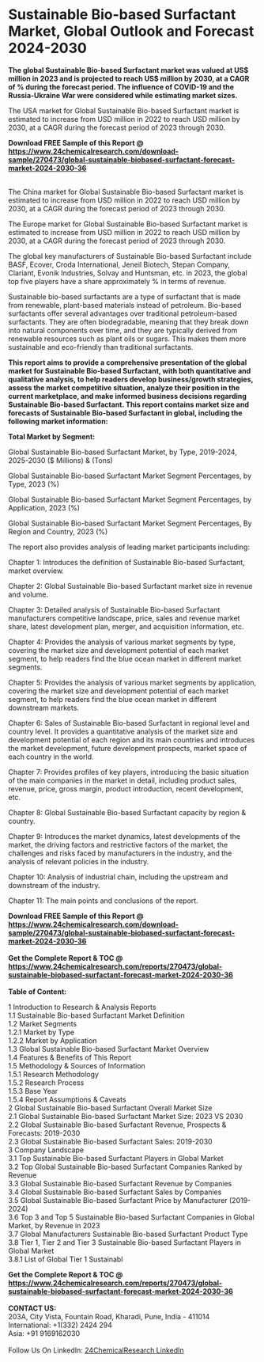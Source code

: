 <h1>Sustainable Bio-based Surfactant Market, Global Outlook and Forecast 2024-2030</h1><p><strong>The global Sustainable Bio-based Surfactant market was valued at US$ million in 2023 and is projected to reach US$ million by 2030, at a CAGR of % during the forecast period. The influence of COVID-19 and the Russia-Ukraine War were considered while estimating market sizes.</strong></p><p>
</p><p>The USA market for Global Sustainable Bio-based Surfactant market is estimated to increase from USD million in 2022 to reach USD million by 2030, at a CAGR during the forecast period of 2023 through 2030.</p><div><b>Download FREE Sample of this Report @ 
            <a href="https://www.24chemicalresearch.com/download-sample/270473/global-sustainable-biobased-surfactant-forecast-market-2024-2030-36">
            https://www.24chemicalresearch.com/download-sample/270473/global-sustainable-biobased-surfactant-forecast-market-2024-2030-36</a></b></div><br><p>
</p><p>The China market for Global Sustainable Bio-based Surfactant market is estimated to increase from USD million in 2022 to reach USD million by 2030, at a CAGR during the forecast period of 2023 through 2030.</p><p>
</p><p>The Europe market for Global Sustainable Bio-based Surfactant market is estimated to increase from USD million in 2022 to reach USD million by 2030, at a CAGR during the forecast period of 2023 through 2030.</p><p>
</p><p>The global key manufacturers of Sustainable Bio-based Surfactant include BASF, Ecover, Croda International, Jeneil Biotech, Stepan Company, Clariant, Evonik Industries, Solvay and Huntsman, etc. in 2023, the global top five players have a share approximately % in terms of revenue.</p><p>
Sustainable bio-based surfactants are a type of surfactant that is made from renewable, plant-based materials instead of petroleum. Bio-based surfactants offer several advantages over traditional petroleum-based surfactants. They are often biodegradable, meaning that they break down into natural components over time, and they are typically derived from renewable resources such as plant oils or sugars. This makes them more sustainable and eco-friendly than traditional surfactants.</p><p>
<strong>This report aims to provide a comprehensive presentation of the global market for Sustainable Bio-based Surfactant, with both quantitative and qualitative analysis, to help readers develop business/growth strategies, assess the market competitive situation, analyze their position in the current marketplace, and make informed business decisions regarding Sustainable Bio-based Surfactant. This report contains market size and forecasts of Sustainable Bio-based Surfactant in global, including the following market information:</strong></p><p>
</p><p>
<strong>Total Market by Segment:</strong></p><p>
Global Sustainable Bio-based Surfactant Market, by Type, 2019-2024, 2025-2030 ($ Millions) &amp; (Tons)</p><p>
Global Sustainable Bio-based Surfactant Market Segment Percentages, by Type, 2023 (%)</p><p>
</p><p>
Global Sustainable Bio-based Surfactant Market Segment Percentages, by Application, 2023 (%)</p><p>
</p><p>
Global Sustainable Bio-based Surfactant Market Segment Percentages, By Region and Country, 2023 (%)</p><p>
</p><p>
The report also provides analysis of leading market participants including:</p><p>
</p><p>
</p><p>
Chapter 1: Introduces the definition of Sustainable Bio-based Surfactant, market overview.</p><p>
Chapter 2: Global Sustainable Bio-based Surfactant market size in revenue and volume.</p><p>
Chapter 3: Detailed analysis of Sustainable Bio-based Surfactant manufacturers competitive landscape, price, sales and revenue market share, latest development plan, merger, and acquisition information, etc.</p><p>
Chapter 4: Provides the analysis of various market segments by type, covering the market size and development potential of each market segment, to help readers find the blue ocean market in different market segments.</p><p>
Chapter 5: Provides the analysis of various market segments by application, covering the market size and development potential of each market segment, to help readers find the blue ocean market in different downstream markets.</p><p>
Chapter 6: Sales of Sustainable Bio-based Surfactant in regional level and country level. It provides a quantitative analysis of the market size and development potential of each region and its main countries and introduces the market development, future development prospects, market space of each country in the world.</p><p>
Chapter 7: Provides profiles of key players, introducing the basic situation of the main companies in the market in detail, including product sales, revenue, price, gross margin, product introduction, recent development, etc.</p><p>
Chapter 8: Global Sustainable Bio-based Surfactant capacity by region &amp; country.</p><p>
Chapter 9: Introduces the market dynamics, latest developments of the market, the driving factors and restrictive factors of the market, the challenges and risks faced by manufacturers in the industry, and the analysis of relevant policies in the industry.</p><p>
Chapter 10: Analysis of industrial chain, including the upstream and downstream of the industry.</p><p>
Chapter 11: The main points and conclusions of the report.</p><div><b>Download FREE Sample of this Report @ 
            <a href="https://www.24chemicalresearch.com/download-sample/270473/global-sustainable-biobased-surfactant-forecast-market-2024-2030-36">
            https://www.24chemicalresearch.com/download-sample/270473/global-sustainable-biobased-surfactant-forecast-market-2024-2030-36</a></b></div><br><div><b>Get the Complete Report & TOC @ 
            <a href="https://www.24chemicalresearch.com/reports/270473/global-sustainable-biobased-surfactant-forecast-market-2024-2030-36">
            https://www.24chemicalresearch.com/reports/270473/global-sustainable-biobased-surfactant-forecast-market-2024-2030-36</a></b></div><br>
            <b>Table of Content:</b><p>1 Introduction to Research & Analysis Reports<br />
    1.1 Sustainable Bio-based Surfactant Market Definition<br />
    1.2 Market Segments<br />
        1.2.1 Market by Type<br />
        1.2.2 Market by Application<br />
    1.3 Global Sustainable Bio-based Surfactant Market Overview<br />
    1.4 Features & Benefits of This Report<br />
    1.5 Methodology & Sources of Information<br />
        1.5.1 Research Methodology<br />
        1.5.2 Research Process<br />
        1.5.3 Base Year<br />
        1.5.4 Report Assumptions & Caveats<br />
2 Global Sustainable Bio-based Surfactant Overall Market Size<br />
    2.1 Global Sustainable Bio-based Surfactant Market Size: 2023 VS 2030<br />
    2.2 Global Sustainable Bio-based Surfactant Revenue, Prospects & Forecasts: 2019-2030<br />
    2.3 Global Sustainable Bio-based Surfactant Sales: 2019-2030<br />
3 Company Landscape<br />
    3.1 Top Sustainable Bio-based Surfactant Players in Global Market<br />
    3.2 Top Global Sustainable Bio-based Surfactant Companies Ranked by Revenue<br />
    3.3 Global Sustainable Bio-based Surfactant Revenue by Companies<br />
    3.4 Global Sustainable Bio-based Surfactant Sales by Companies<br />
    3.5 Global Sustainable Bio-based Surfactant Price by Manufacturer (2019-2024)<br />
    3.6 Top 3 and Top 5 Sustainable Bio-based Surfactant Companies in Global Market, by Revenue in 2023<br />
    3.7 Global Manufacturers Sustainable Bio-based Surfactant Product Type<br />
    3.8 Tier 1, Tier 2 and Tier 3 Sustainable Bio-based Surfactant Players in Global Market<br />
        3.8.1 List of Global Tier 1 Sustainabl</p><div><b>Get the Complete Report & TOC @ 
            <a href="https://www.24chemicalresearch.com/reports/270473/global-sustainable-biobased-surfactant-forecast-market-2024-2030-36">
            https://www.24chemicalresearch.com/reports/270473/global-sustainable-biobased-surfactant-forecast-market-2024-2030-36</a></b></div><br><b>CONTACT US:</b><br>
            203A, City Vista, Fountain Road, Kharadi, Pune, India - 411014<br>
            International: +1(332) 2424 294<br>
            Asia: +91 9169162030 <br><br>
            Follow Us On LinkedIn: <a href="https://www.linkedin.com/company/24chemicalresearch/">24ChemicalResearch LinkedIn</a>